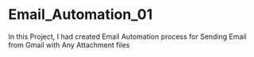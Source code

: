 # Email_Automation_01
In this Project, I had created Email Automation process for Sending Email from Gmail with Any Attachment files

